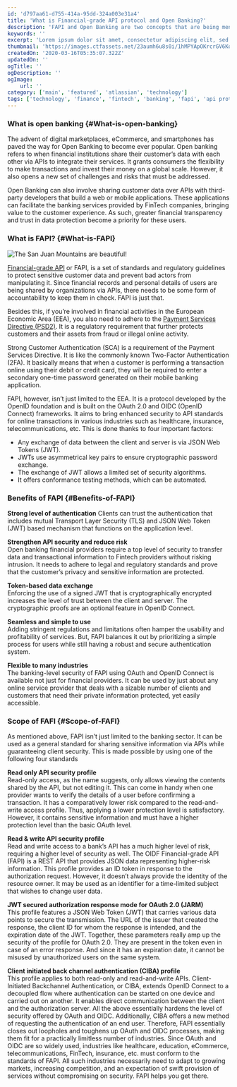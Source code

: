 ```yaml
---
id: 'd797aa61-d755-414a-95dd-324a003e31a4'
title: 'What is Financial-grade API protocol and Open Banking?'
description: 'FAPI and Open Banking are two concepts that are being mentioned increasingly in the online financial discourse. You’ll often find these terms used in the same sentence. But what exactly is FAPI and why is it important? What does it have to do with Open Banking? Let’s have a look.'
keywords: ''
excerpt: 'Lorem ipsum dolor sit amet, consectetur adipiscing elit, sed do eiusmod tempor incididunt ut labore et dolore magna aliqua. Praesent elementum facilisis leo vel fringilla est ullamcorper eget. At imperdiet dui accumsan sit amet nulla facilities morbi tempus.'
thumbnail: 'https://images.ctfassets.net/23aumh6u8s0i/1hMPYApOKrcrGV6Koi2Ekt/041eb09b09ae149d3d497beae72ee221/Introducing_Auth0_Actions02A.png'
createdOn: '2020-03-16T05:35:07.322Z'
updatedOn: ''
ogTitle: ''
ogDescription: ''
ogImage:
    url: ''
category: ['main', 'featured', 'atlassian', 'technology']
tags: ['technology', 'finance', 'fintech', 'banking', 'fapi', 'api protocol']
---
```


### What is open banking {#What-is-open-banking}

The advent of digital marketplaces, eCommerce, and smartphones has paved the way for Open Banking to become ever popular. Open banking refers to when financial institutions share their customer’s data with each other via APIs to integrate their services. It grants consumers the flexibility to make transactions and invest their money on a global scale. However, it also opens a new set of challenges and risks that must be addressed.

Open Banking can also involve sharing customer data over APIs with third-party developers that build a web or mobile applications. These applications can facilitate the banking services provided by FinTech companies, bringing value to the customer experience. As such, greater financial transparency and trust in data protection become a priority for these users.

### What is FAPI? {#What-is-FAPI}

![The San Juan Mountains are beautiful!](https://images.ctfassets.net/23aumh6u8s0i/6hQzZDLgIXjcNVRrq0VNPO/8a076709ee64de9d284feac05554e0c2/ciam-hero-image)

[Financial-grade API](https://www.example.com) or FAPI, is a set of standards and regulatory guidelines to protect sensitive customer data and prevent bad actors from manipulating it. Since financial records and personal details of users are being shared by organizations via APIs, there needs to be some form of accountability to keep them in check. FAPI is just that.

Besides this, if you’re involved in financial activities in the European Economic Area (EEA), you also need to adhere to the [Payment Services Directive (PSD2)](https://www.example.com). It is a regulatory requirement that further protects customers and their assets from fraud or illegal online activity.

Strong Customer Authentication (SCA) is a requirement of the Payment Services Directive. It is like the commonly known Two-Factor Authentication (2FA). It basically means that when a customer is performing a transaction online using their debit or credit card, they will be required to enter a secondary one-time password generated on their mobile banking application.

FAPI, however, isn’t just limited to the EEA. It is a protocol developed by the OpenID foundation and is built on the OAuth 2.0 and OIDC (OpenID Connect) frameworks. It aims to bring enhanced security to API standards for online transactions in various industries such as healthcare, insurance, telecommunications, etc. This is done thanks to four important factors:

-   Any exchange of data between the client and server is via JSON Web Tokens (JWT).
-   JWTs use asymmetrical key pairs to ensure cryptographic password exchange.
-   The exchange of JWT allows a limited set of security algorithms.
-   It offers conformance testing methods, which can be automated.

### Benefits of FAPI {#Benefits-of-FAPI}

**Strong level of authentication**
Clients can trust the authentication that includes mutual Transport Layer Security (TLS) and JSON Web Token (JWT) based mechanism that functions on the application level.

**Strengthen API security and reduce risk**  
Open banking financial providers require a top level of security to transfer data and transactional information to Fintech providers without risking intrusion. It needs to adhere to legal and regulatory standards and prove that the customer’s privacy and sensitive information are protected.

**Token-based data exchange**  
Enforcing the use of a signed JWT that is cryptographically encrypted increases the level of trust between the client and server. The cryptographic proofs are an optional feature in OpenID Connect.

**Seamless and simple to use**  
Adding stringent regulations and limitations often hamper the usability and profitability of services. But, FAPI balances it out by prioritizing a simple process for users while still having a robust and secure authentication system.

**Flexible to many industries**  
The banking-level security of FAPI using OAuth and OpenID Connect is available not just for financial providers. It can be used by just about any online service provider that deals with a sizable number of clients and customers that need their private information protected, yet easily accessible.

### Scope of FAFI {#Scope-of-FAFI}

As mentioned above, FAPI isn’t just limited to the banking sector. It can be used as a general standard for sharing sensitive information via APIs while guaranteeing client security. This is made possible by using one of the following four standards

**Read only API security profile**  
Read-only access, as the name suggests, only allows viewing the contents shared by the API, but not editing it. This can come in handy when one provider wants to verify the details of a user before confirming a transaction. It has a comparatively lower risk compared to the read-and-write access profile. Thus, applying a lower protection level is satisfactory. However, it contains sensitive information and must have a higher protection level than the basic OAuth level.

**Read & write API security profile**  
Read and write access to a bank’s API has a much higher level of risk, requiring a higher level of security as well. The OIDF Financial-grade API (FAPI) is a REST API that provides JSON data representing higher-risk information. This profile provides an ID token in response to the authorization request. However, it doesn’t always provide the identity of the resource owner. It may be used as an identifier for a time-limited subject that wishes to change user data.

**JWT secured authorization response mode for OAuth 2.0 (JARM)**  
 This profile features a JSON Web Token (JWT) that carries various data points to secure the transmission. The URL of the issuer that created the response, the client ID for whom the response is intended, and the expiration date of the JWT. Together, these parameters really amp up the security of the profile for OAuth 2.0. They are present in the token even in case of an error response. And since it has an expiration date, it cannot be misused by unauthorized users on the same system.

**Client initiated back channel authentication (CIBA) profile**  
This profile applies to both read-only and read-and-write APIs. Client-Initiated Backchannel Authentication, or CIBA, extends OpenID Connect to a decoupled flow where authentication can be started on one device and carried out on another. It enables direct communication between the client and the authorization server. All the above essentially hardens the level of security offered by OAuth and OIDC. Additionally, CIBA offers a new method of requesting the authentication of an end user. Therefore, FAPI essentially closes out loopholes and toughens up OAuth and OIDC processes, making them fit for a practically limitless number of industries. Since OAuth and OIDC are so widely used, industries like healthcare, education, eCommerce, telecommunications, FinTech, insurance, etc. must conform to the standards of FAPI. All such industries necessarily need to adapt to growing markets, increasing competition, and an expectation of swift provision of services without compromising on security. FAPI helps you get there.
